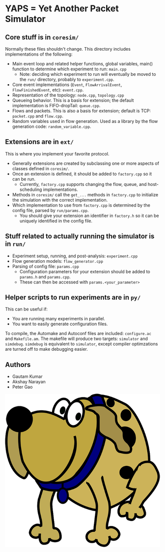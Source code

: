 YAPS = Yet Another Packet Simulator
==================================

Core stuff is in `coresim/` 
---------------------------
Normally these files shouldn't change. This directory includes implementations of the following:
* Main event loop and related helper functions, global variables, main() function to determine which experiment to run: `main.cpp`
    * Note: deciding which experiment to run will eventually be moved to the `run/` directory, probably to `experiment.cpp`.
* Core event implementations (`Event`, `FlowArrivalEvent`, `FlowFinishedEvent`, etc): `event.cpp`.
* Representation of the topology: `node.cpp`, `topology.cpp`
* Queueing behavior. This is a basis for extension; the default implementation is FIFO-dropTail: `queue.cpp`.
* Flows and packets. This is also a basis for extension; default is TCP: `packet.cpp` and `flow.cpp`.
* Random variables used in flow generation. Used as a library by the flow generation code: `random_variable.cpp`.

Extensions are in `ext/`
-----------------------
This is where you implement your favorite protocol.
* Generally extensions are created by subclassing one or more aspects of classes defined in `coresim/`.
* Once an extension is defined, it should be added to `factory.cpp` so it can be run. 
    * Currently, `factory.cpp` supports changing the flow, queue, and host-scheduling implementations.
* Methods in `coresim/` call the `get_...` methods in `factory.cpp` to initialize the simulation with the correct implementation.
* Which implementation to use from `factory.cpp` is determined by the config file, parsed by `run/params.cpp`.
    * You should give your extension an identifier in `factory.h` so it can be uniquely identified in the config file.

Stuff related to actually running the simulator is in `run/`
------------------------------------------------------------
* Experiment setup, running, and post-analysis: `experiment.cpp`
* Flow generation models: `flow_generator.cpp`
* Parsing of config file: `params.cpp`
    * Configuration parameters for your extension should be added to `params.h` and `params.cpp`.
    * These can then be accessed with `params.<your_parameter>`

Helper scripts to run experiments are in `py/`
---------------------------------------------
This can be useful if:
* You are running many experiments in parallel.
* You want to easily generate configuration files.

To compile, the Automake and Autoconf files are included: `configure.ac` and `Makefile.am`. The makefile will produce two targets: `simulator` and `simdebug`. 
`simdebug` is equivalent to `simulator`, except compiler optimzations are turned off to make debugging easier.

Authors
-------

* Gautam Kumar
* Akshay Narayan
* Peter Gao

![Our Project Mascot](yaps-mascot.png)

